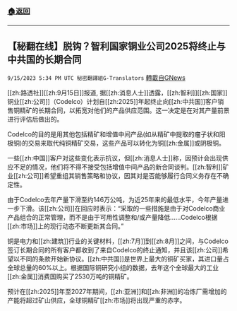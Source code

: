 ###  [:house:返回](README.md)
---


## 【秘翻在线】脱钩？智利国家铜业公司2025将终止与中共国的长期合同
`9/15/2023 5:34 PM UTC 秘密翻譯組G-Translators` [轉載自GNews](https://gnews.org/articles/1696174)

         
[[zh:路透社]][[zh:9月15日]]报道, 据[[zh:消息人士]]透露，[[zh:智利]][[zh:国家]]铜业[[zh:公司]]（Codelco）计划自[[zh:2025]]年起终止向[[zh:中共国]]客户销售铜精矿的长期合同，以拓宽对他们的产品供应范围。这一决定是在对其产量前景进行评估后做出的。

Codelco的目的是用其他包括精矿和增值中间产品(如从精矿中提取的瘤子状和阳极铜)的交易来取代纯铜精矿交易，这些产品可以转化为铜[[zh:金属]]或阴极铜。

一些[[zh:中国]]客户对这些变化表示抗议，但[[zh:消息人士]]称，因预计会出现供应不足的情况，他们将不得不接受包括增值中间产品的新合同谈判。[[zh:智利]]矿业[[zh:公司]]希望重组其销售策略和协议，因其对是否能够履行合同义务存在不确定性。

由于Codelco去年产量下滑至约146万公吨，为近25年来的最低水平，今年产量进一步下滑。该[[zh:公司]]在回应时表示：“采取的一些措施是由于对Codelco商业产品组合的正常管理，而不是由于可用性调整和/或产量降低……Codelco根据[[zh:市场]]上的现行动态不断更新其合同。”

铜是电力和[[zh:建筑]]行业的关键材料，[[zh:7月]]到[[zh:8月]]之间，与Codelco签订长期合同的所有客户都收到了来自Codelco的终止通知，并且该[[zh:公司]]希望以不同的条款开始新协议。[[zh:中共国]]是世界上最大的铜矿买家，其进口量占全球总量的60%以上。根据国际铜研究小组的数据，去年这个全球最大的工业[[zh:金属]]消费国购买了2530万吨的铜精矿。

预计在[[zh:2025]]年至2027年期间，[[zh:亚洲]]和[[zh:非洲]]的冶炼厂需增加的产能将超过矿山供应，全球铜精矿[[zh:市场]]将出现严重的赤字。
